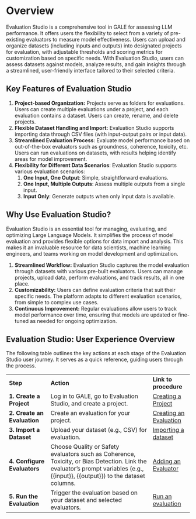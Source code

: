 # Overview

Evaluation Studio is a comprehensive tool in GALE for assessing LLM performance. It offers users the flexibility to select from a variety of pre-existing evaluators to measure model effectiveness. Users can upload and organize datasets (including inputs and outputs) into designated projects for evaluation, with adjustable thresholds and scoring metrics for customization based on specific needs. With Evaluation Studio, users can assess datasets against models, analyze results, and gain insights through a streamlined, user-friendly interface tailored to their selected criteria.


## Key Features of Evaluation Studio

1. **Project-based Organization:** Projects serve as folders for evaluations. Users can create multiple evaluations under a project, and each evaluation contains a dataset. Users can create, rename, and delete projects.
2. **Flexible Dataset Handling and Import:** Evaluation Studio supports importing data through CSV files (with input-output pairs or input data).
3. **Streamlined Evaluation Process**: Evaluate model performance based on out-of-the-box evaluators such as groundness, coherence, toxicity, etc. Users can run evaluations on datasets, with results helping identify areas for model improvement.
4. **Flexibility for Different Data Scenarios**: Evaluation Studio supports various evaluation scenarios:
    1. **One Input, One Output**: Simple, straightforward evaluations.
    2. **One Input, Multiple Outputs**: Assess multiple outputs from a single input.
    3. **Input Only**: Generate outputs when only input data is available.


## Why Use Evaluation Studio?

Evaluation Studio is an essential tool for managing, evaluating, and optimizing Large Language Models. It simplifies the process of model evaluation and provides flexible options for data import and analysis. This makes it an invaluable resource for data scientists, machine learning engineers, and teams working on model development and optimization.

1. **Streamlined Workflow:** Evaluation Studio captures the model evaluation through datasets with various pre-built evaluators. Users can manage projects, upload data, perform evaluations, and track results, all in one place.
2. **Customizability:** Users can define evaluation criteria that suit their specific needs. The platform adapts to different evaluation scenarios, from simple to complex use cases.
3. **Continuous Improvement:** Regular evaluations allow users to track model performance over time, ensuring that models are updated or fine-tuned as needed for ongoing optimization.


## Evaluation Studio: User Experience Overview

The following table outlines the key actions at each stage of the Evaluation Studio user journey. It serves as a quick reference, guiding users through the process.



<table>
  <tr>
   <td><strong>Step</strong>
   </td>
   <td><strong>Action</strong>
   </td>
   <td><strong>Link to procedure </strong>
   </td>
  </tr>
  <tr>
   <td><strong>1. Create a Project</strong>
   </td>
   <td>Log in to GALE, go to Evaluation Studio, and
    create a project.
   </td>
   <td><a href="https://docs.kore.ai/gale/evaluation/create-project/"> Creating a Project</a>
   </td>
  </tr>
  <tr>
   <td><strong>2. Create an Evaluation</strong>
   </td>
   <td>Create an evaluation for your project.
   </td>
   <td><a href="https://docs.kore.ai/gale/evaluation/create-evaluation/"> Creating an Evaluation</a>
   </td>
  </tr>
  <tr>
   <td><strong>3. Import a Dataset</strong>
   </td>
   <td>Upload your dataset (e.g., CSV) for evaluation.
   </td>
   <td><a href="https://docs.kore.ai/gale/evaluation/import-dataset/"> Importing a dataset</a>
   </td>
  </tr>
  <tr>
   <td><strong>4. Configure Evaluators</strong>
   </td>
   <td>Choose Quality or Safety evaluators such as Coherence,  
    Toxicity, or Bias Detection. Link the evaluator’s prompt variables (e.g., {{input}}, {{output}}) to the dataset columns.
   </td>
   <td><a href="https://docs.kore.ai/gale/evaluation/configure-evaluator/"> Adding an Evaluator</a>
   </td>
  </tr>
  <tr>
   <td><strong>5. Run the Evaluation</strong>
   </td>
   <td>Trigger the evaluation based on your dataset  
    and selected evaluators.
   </td>
   <td><a href="https://docs.kore.ai/gale/evaluation/run-evaluation/"> Run an evaluation</a>
   </td>
  </tr>
 </table>

